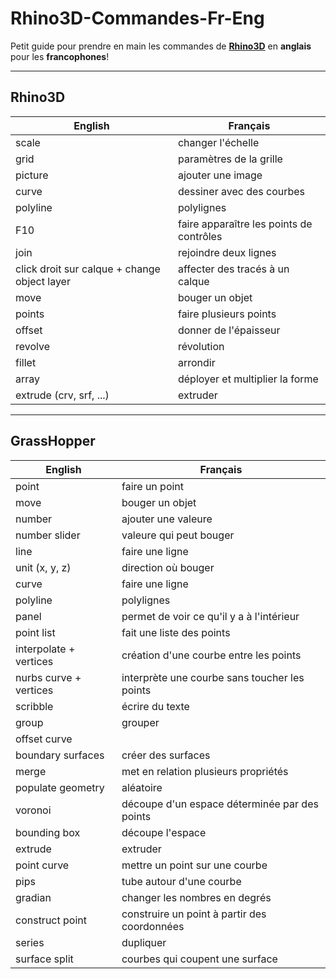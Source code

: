# Rhino3D-Commandes-Fr-Eng
Petit guide pour prendre en main les commandes de [**Rhino3D**](https://www.rhino3d.com/fr/) en **anglais** pour les **francophones**!

---
## Rhino3D

| English | Français |
| --- | --- |
| scale | changer l'échelle |
| grid | paramètres de la grille |
| picture | ajouter une image |
| curve | dessiner avec des courbes|
| polyline | polylignes |
| F10 | faire apparaître les points de contrôles|
| join | rejoindre deux lignes |
| click droit sur calque + change object layer | affecter des tracés à un calque |
| move | bouger un objet |
| points | faire plusieurs points |
| offset | donner de l'épaisseur |
| revolve | révolution |
| fillet | arrondir |
| array | déployer et multiplier la forme |
| extrude (crv, srf, ...) | extruder |


---
## GrassHopper

| English | Français |
| --- | --- |
| point | faire un point |
| move | bouger un objet |
| number | ajouter une valeure |
| number slider | valeure qui peut bouger |
| line | faire une ligne |
| unit (x, y, z) | direction où bouger |
| curve | faire une ligne |
| polyline | polylignes |
| panel | permet de voir ce qu'il y a à l'intérieur |
| point list | fait une liste des points|
| interpolate + vertices | création d'une courbe entre les points |
| nurbs curve + vertices | interprète une courbe sans toucher les points |
| scribble | écrire du texte |
| group | grouper |
| offset curve ||
| boundary surfaces | créer des surfaces |
| merge | met en relation plusieurs propriétés |
| populate geometry | aléatoire |
| voronoi | découpe d'un espace déterminée par des points|
| bounding box | découpe l'espace |
| extrude | extruder |
| point curve | mettre un point sur une courbe |
| pips | tube autour d'une courbe |
| gradian | changer les nombres en degrés |
| construct point | construire un point à partir des coordonnées |
| series | dupliquer |
| surface split | courbes qui coupent une surface |







